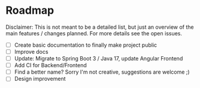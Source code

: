 # Roadmap

Disclaimer: This is not meant to be a detailed list, but just an overview of the main features / changes planned. For more details see the open issues.

- [ ] Create basic documentation to finally make project public
- [ ] Improve docs
- [ ] Update: Migrate to Spring Boot 3 / Java 17, update Angular Frontend
- [ ] Add CI for Backend/Frontend
- [ ] Find a better name? Sorry I'm not creative, suggestions are welcome ;)
- [ ] Design improvement

